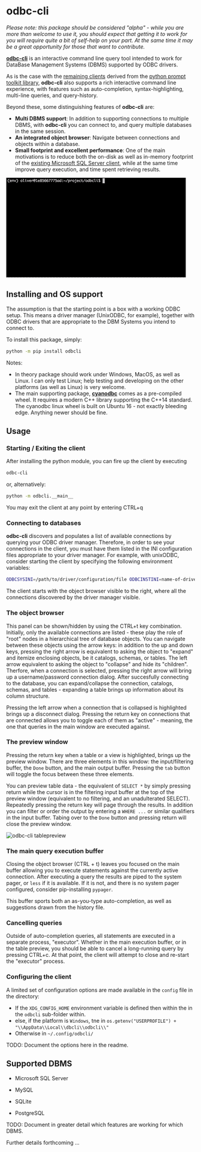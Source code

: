 # odbc-cli

*Please note: this package should be considered "alpha" - while you are more than welcome to use it, you should expect that getting it to work for you will require quite a bit of self-help on your part.  At the same time it may be a great opportunity for those that want to contribute.*

[**odbc-cli**](https://github.com/detule/odbcli) is an interactive command line query tool intended to work for DataBase Management Systems (DBMS) supported by ODBC drivers.

As is the case with the [remaining clients](https://github.com/dbcli/) derived from the [python prompt toolkit library](https://github.com/prompt-toolkit/python-prompt-toolkit), **odbc-cli** also supports a rich interactive command line experience, with features such as auto-completion, syntax-highlighting, multi-line queries, and query-history.

Beyond these, some distinguishing features of **odbc-cli** are:

- **Multi DBMS support**:  In addition to supporting connections to multiple DBMS, with **odbc-cli** you can connect to, and query multiple databases in the same session.
- **An integrated object browser**: Navigate between connections and objects within a database.
- **Small footprint and excellent performance**: One of the main motivations is to reduce both the on-disk as well as in-memory footprint of the [existing Microsoft SQL Server client](https://github.com/dbcli/mssql-cli/), while at the same time improve query execution, and time spent retrieving results.

![odbc-cli objectbrowser](https://github.com/detule/odbcli-screenshots/raw/master/odbcli-basic.gif)

## Installing and OS support

The assumption is that the starting point is a box with a working ODBC setup.  This means a driver manager (UnixODBC, for example), together with ODBC drivers that are appropriate to the DBM Systems you intend to connect to.

To install this package, simply:

```sh
python -m pip install odbcli
```

Notes:
* In theory package should work under Windows, MacOS, as well as Linux.  I can only test Linux; help testing and developing on the other platforms (as well as Linux) is very welcome.
* The main supporting package, [**cyanodbc**](https://github.com/cyanodbc/cyanodbc) comes as a pre-compiled wheel.  It requires a modern C++ library supporting the C++14 standard.  The cyanodbc linux wheel is built on Ubuntu 16 - not exactly bleeding edge.  Anything newer should be fine.

## Usage

### Starting / Exiting the client

After installing the python module, you can fire up the client by executing

```sh
odbc-cli
```

or, alternatively:

```sh
python -m odbcli.__main__
```

You may exit the client at any point by entering CTRL+q

### Connecting to databases

**odbc-cli** discovers and populates a list of available connections by querying your ODBC driver manager.  Therefore, in order to see your connections in the client, you must have them listed in the INI configuration files appropriate to your driver manager.  For example, with unixODBC, consider starting the client by specifying the following environment variables:

```sh
ODBCSYSINI=/path/to/driver/configuration/file ODBCINSTINI=name-of-driver-configuration-file ODBCINI=/path/and/name/of/user/dbms/configuration/file odbc-cli
```

The client starts with the object browser visible to the right, where all the connections discovered by the driver manager visible.

### The object browser

This panel can be shown/hidden by using the CTRL+t key combination.  Initially, only the available connections are listed - these play the role of "root" nodes in a hierarchical tree of database objects.  You can navigate between these objects using the arrow keys:  in addition to the up and down keys, pressing the right arrow is equivalent to asking the object to "expand" and itemize enclosing objects, be it catalogs, schemas, or tables.   The left arrow equivalent to asking the object to "collapse" and hide its "children".  Therfore, when a connection is selected, pressing the right arrow will bring up a username/password connection dialog.  After succesfully connecting to the database, you can expand/collapse the connection, catalogs, schemas, and tables - expanding a table brings up information about its column structure.

Pressing the left arrow when a connection that is collapsed is highlighted brings up a disconnect dialog.  Pressing the return key on connections that are connected allows you to toggle each of them as "active" - meaning, the one that queries in the main window are executed against.

### The preview window

Pressing the return key when a table or a view is highlighted, brings up the preview window.  There are three elements in this window: the input/filtering buffer, the `Done` button, and the main output buffer.  Pressing the `tab` button will toggle the focus between these three elements.

You can preview table data - the equivalent of `SELECT *` by simply pressing return while the cursor is in the filtering input buffer at the top of the preview window (equivalent to no filtering, and an unadulterated SELECT).  Repeatedly pressing the return key will page through the results.  In addition you can filter or order the output by entering a `WHERE ...` or similar qualifiers in the input buffer.  Tabing over to the `Done` button and pressing return will close the preview window.

![odbc-cli tablepreview](https://github.com/detule/odbcli-screenshots/raw/master/odbcli-preview.gif)

### The main query execution buffer

Closing the object browser (CTRL + t) leaves you focused on the main buffer allowing you to execute statements against the currently active connection. After executing a query the results are piped to the system pager, or `less` if it is available.  If it is not, and there is no system pager configured, consider pip-installing `pypager`.

This buffer sports both an as-you-type auto-completion, as well as suggestions drawn from the history file.

### Cancelling queries

Outside of auto-completion queries, all statements are executed in a separate process, "executor".  Whether in the main execution buffer, or in the table preview, you should be able to cancel a long-running query by pressing CTRL+c.  At that point, the client will attempt to close and re-start the "executor" process.

### Configuring the client

A limited set of configuration options are made available in the `config` file in the directory:

* If the `XDG_CONFIG_HOME` environment variable is defined then within the in the `odbcli` sub-folder within.
* else, if the platform is `Windows`, tne in `os.getenv("USERPROFILE") + "\\AppData\\Local\\dbcli\\odbcli\\"`
* Otherwise in `~/.config/odbcli/`

TODO: Document the options here in the readme.

## Supported DBMS

* Microsoft SQL Server

* MySQL

* SQLite

* PostgreSQL

TODO: Document in greater detail which features are working for which DBMS.

Further details forthcoming ...
